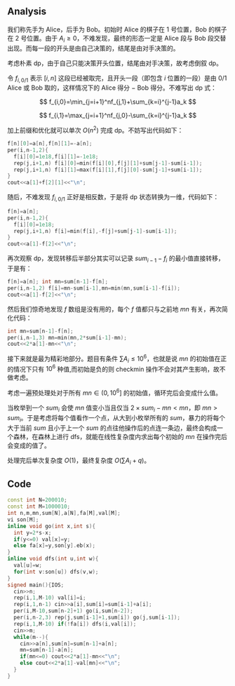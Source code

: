 ## Analysis

我们称先手为 Alice，后手为 Bob。初始时 Alice 的棋子在 $1$ 号位置，Bob 的棋子在 $2$ 号位置。由于 $A_i\ge0$，不难发现，最终的形态一定是 Alice 段与 Bob 段交替出现。而每一段的开头是由自己决策的，结尾是由对手决策的。

考虑朴素 dp，由于自己只能决策开头位置，结尾由对手决策，故考虑倒叙 dp。

令 $f_{i,0/1}$ 表示 $[i,n]$ 这段已经被取完，且开头一段（即包含 $i$ 位置的一段）是由 $0/1$ Alice 或 Bob 取的，这样情况下的 Alice 得分 $-$ Bob 得分。不难写出 dp 式：

$$
f_{i,0}=\min_{j=i+1}^nf_{j,1}+\sum_{k=i}^{j-1}a_k
$$

$$
f_{i,1}=\max_{j=i+1}^nf_{j,0}-\sum_{k=i}^{j-1}a_k
$$

加上前缀和优化就可以单次 $O(n^2)$ 完成 dp。不妨写出代码如下：

```cpp
f[n][0]=a[n],f[n][1]=-a[n];
per(i,n-1,2){
  f[i][0]=1e18,f[i][1]=-1e18;
  rep(j,i+1,n) f[i][0]=min(f[i][0],f[j][1]+sum[j-1]-sum[i-1]);
  rep(j,i+1,n) f[i][1]=max(f[i][1],f[j][0]-sum[j-1]+sum[i-1]);
}
cout<<a[1]+f[2][1]<<"\n";
```

随后，不难发现 $f_{i,0/1}$ 正好是相反数，于是将 dp 状态转换为一维，代码如下：

```cpp
f[n]=a[n];
per(i,n-1,2){
  f[i][0]=1e18;
  rep(j,i+1,n) f[i]=min(f[i],-f[j]+sum[j-1]-sum[i-1]);
}
cout<<a[1]-f[2]<<"\n";
````

再次观察 dp，发现转移后半部分其实可以记录 $sum_{i-1}-f_i$ 的最小值直接转移，于是有：

```cpp
f[n]=a[n]; int mn=sum[n-1]-f[n];
per(i,n-1,2) f[i]=mn-sum[i-1],mn=min(mn,sum[i-1]-f[i]);
cout<<a[1]-f[2]<<"\n";
```

然后我们惊奇地发现 $f$ 数组是没有用的，每个 $f$ 值都只与之前地 $mn$ 有关，再次简化代码：

```cpp
int mn=sum[n-1]-f[n];
per(i,n-1,3) mn=min(mn,2*sum[i-1]-mn);
cout<<2*a[1]-mn<<"\n";
```

接下来就是最为精彩地部分。题目有条件 $\sum A_i\le10^6$，也就是说 $mn$ 的初始值在正的情况下只有 $10^6$ 种值,而初始是负的则 checkmin 操作不会对其产生影响，故不做考虑。

考虑一遍预处理处对于所有 $mn\in(0,10^6]$ 的初始值，循环完后会变成什么值。

当枚举到一个 $sum_i$ 会使 $mn$ 值变小当且仅当 $2\times sum_i-mn<mn$，即 $mn>sum_i$。于是考虑将每个值看作一个点，从大到小枚举所有的 $sum$，暴力的将每个大于当前 $sum$ 且小于上一个 $sum$ 的点往他操作后的点连一条边，最终会构成一个森林，在森林上进行 dfs，就能在线性复杂度内求出每个初始的 $mn$ 在操作完后会变成的值了。

处理完后单次复杂度 $O(1)$，最终复杂度 $O(\sum A_i+q)$。

## Code

```cpp
const int N=200010;
const int M=1000010;
int n,m,mn,sum[N],a[N],fa[M],val[M];
vi son[M];
inline void go(int x,int s){
  int y=2*s-x;
  if(y<=0) val[x]=y;
  else fa[x]=y,son[y].eb(x);
}
inline void dfs(int u,int w){
  val[u]=w;
  for(int v:son[u]) dfs(v,w);
}
signed main(){IOS;
  cin>>n;
  rep(i,1,M-10) val[i]=i;
  rep(i,1,n-1) cin>>a[i],sum[i]=sum[i-1]+a[i];
  per(i,M-10,sum[n-2]+1) go(i,sum[n-2]);
  per(i,n-2,3) rep(j,sum[i-1]+1,sum[i]) go(j,sum[i-1]);
  rep(i,1,M-10) if(!fa[i]) dfs(i,val[i]);
  cin>>m;
  while(m--){
    cin>>a[n],sum[n]=sum[n-1]+a[n];
    mn=sum[n-1]-a[n];
    if(mn<=0) cout<<2*a[1]-mn<<"\n";
    else cout<<2*a[1]-val[mn]<<"\n";
  }
}
```